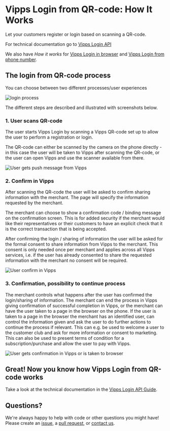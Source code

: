 # Vipps Login from QR-code: How It Works

Let your customers register or login based on scanning a QR-code.

For technical documentation go to
[Vipps Login API](https://github.com/vippsas/vipps-login-api/blob/master/vipps-login-api.md)

We also have _How it works_ for [Vipps Login in browser](https://github.com/vippsas/vipps-login-api/blob/master/vipps-login-api-howitworks.md) and [Vipps Login from phone number](https://github.com/vippsas/vipps-login-api/blob/master/vipps-login-from-phone-number-api-howitworks.md).

## The login from QR-code process

You can choose between two different processes/user experiences

![login process](images/vipps-login-from-QR-process.png)

The different steps are described and illustrated with screenshots below.

### 1. User scans QR-code

The user starts Vipps Login by scanning a Vipps QR-code set up to allow the user to perform a registration or login.

The QR-code can either be scanned by the camera on the phone directly - in this case the user will be taken to Vipps after scanning the QR-code, or the user can open Vipps and use the scanner available from there.

![User gets push message from Vipps](images/vipps-login-QR-scan.png)

### 2. Confirm in Vipps

After scanning the QR-code the user will be asked to confirm sharing information with the merchant. The page will specify the information requested by the merchant.

The merchant can choose to show a confirmation code / binding message on the confirmation screen. This is for added security if the merchant would like their representatives or their customers to have an explicit check that it is the correct transaction that is being accepted.

After confirming the login / sharing of information the user will be asked for the formal consent to share information from Vipps to the merchant. This consent is only needed once per merchant and applies across all Vipps services, i.e. if the user has already consented to share the requested information with the merchant no consent will be required.

![User confirm in Vipps](images/vipps-login-confirm.png)

### 3. Confirmation, possibility to continue process

The merchant controls what happens after the user has  confirmed the login/sharing of information. The merchant can end the process in Vipps giving confirmation of successful completion in Vipps, or the merchant can have the user taken to a page in the browser on the phone. If the user is taken to a page in the browser the merchant has an identified user, can control the information given and ask the user to do further actions to continue the process if relevant. This can e.g. be used to welcome a user to the customer club and ask for more information or consent to marketing. This can also be used to present terms of condition for a subscription/purchase and allow the user to pay with Vipps.

![User gets confirmation in Vipps or is taken to browser](images/vipps-login-confirmation.png)

## Great! Now you know how Vipps Login from QR-code works

Take a look at the technical documentation in the [Vipps Login API Guide](https://github.com/vippsas/vipps-login-api/blob/master/vipps-login-api.md).

## Questions?

We're always happy to help with code or other questions you might have!
Please create an [issue](https://github.com/vippsas/vipps-login-api/issues),
a [pull request](https://github.com/vippsas/vipps-login-api/pulls),
or [contact us](https://github.com/vippsas/vipps-developers/blob/master/contact.md).

